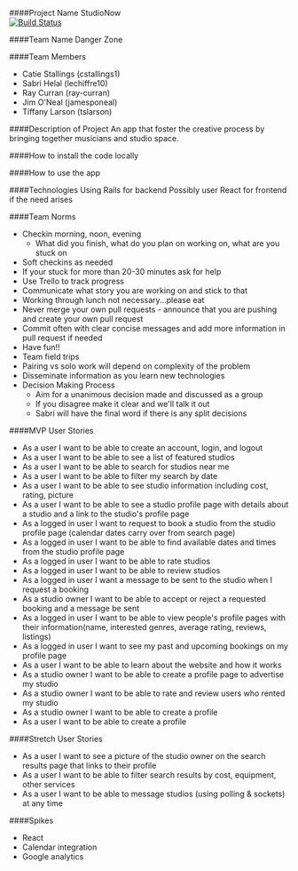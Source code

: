####Project Name
StudioNow  
[![Build Status](https://travis-ci.org/lechiffre10/StudioNow.svg?branch=master)](https://travis-ci.org/lechiffre10/StudioNow)

####Team Name
Danger Zone

####Team Members
- Catie Stallings (cstallings1)
- Sabri Helal (lechiffre10)
- Ray Curran (ray-curran)
- Jim O'Neal (jamesponeal)
- Tiffany Larson (tslarson)

####Description of Project
An app that foster the creative process by bringing together musicians and studio space.

####How to install the code locally

####How to use the app

####Technologies
Using Rails for backend
Possibly user React for frontend if the need arises

####Team Norms
- Checkin morning, noon, evening
  - What did you finish, what do you plan on working on, what are you stuck on
- Soft checkins as needed
- If your stuck for more than 20-30 minutes ask for help
- Use Trello to track progress
- Communicate what story you are working on and stick to that
- Working through lunch not necessary...please eat
- Never merge your own pull requests - announce that you are pushing and create your own pull request
- Commit often with clear concise messages and add more information in pull request if needed
- Have fun!!
- Team field trips
- Pairing vs solo work will depend on complexity of the problem
- Disseminate information as you learn new technologies
- Decision Making Process
  - Aim for a unanimous decision made and discussed as a group
  - If you disagree make it clear and we'll talk it out
  - Sabri will have the final word if there is any split decisions

####MVP User Stories
- As a user I want to be able to create an account, login, and logout
- As a user I want to be able to see a list of featured studios
- As a user I want to be able to search for studios near me
- As a user I want to be able to filter my search by date
- As a user I want to be able to see studio information including cost, rating, picture
- As a user I want to be able to see a studio profile page with details about a studio and a link to the studio's profile page
- As a logged in user I want to request to book a studio from the studio profile page (calendar dates carry over from search page)
- As a logged in user I want to be able to find available dates and times from the studio profile page
- As a logged in user I want to be able to rate studios
- As a logged in user I want to be able to review studios
- As a logged in user I want a message to be sent to the studio when I request a booking
- As a studio owner I want to be able to accept or reject a requested booking and a message be sent
- As a logged in user I want to be able to view people's profile pages with their information(name, interested genres, average rating, reviews, listings)
- As a logged in user I want to see my past and upcoming bookings on my profile page
- As a user I want to be able to learn about the website and how it works
- As a studio owner I want to be able to create a profile page to advertise my studio
- As a studio owner I want to be able to rate and review users who rented my studio
- As a studio owner I want to be able to create a profile
- As a user I want to be able to create a profile


####Stretch User Stories
- As a user I want to see a picture of the studio owner on the search results page that links to their profile
- As a user I want to be able to filter search results by cost, equipment, other services
- As a user I want to be able to message studios (using polling & sockets) at any time

####Spikes
- React
- Calendar integration
- Google analytics






